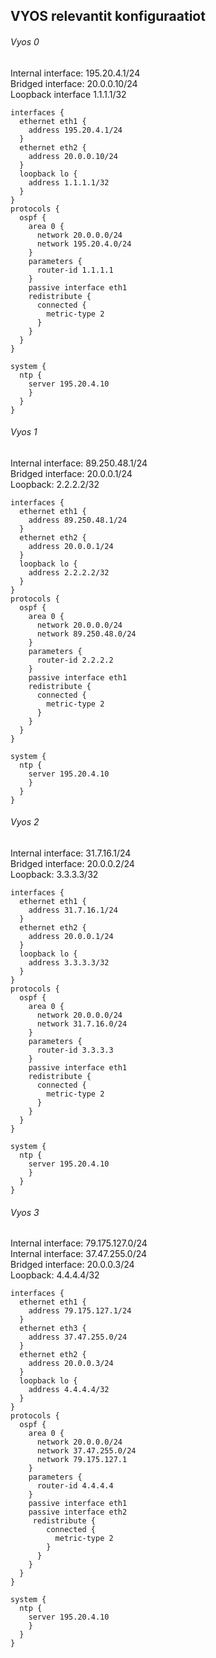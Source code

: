 ## VYOS relevantit konfiguraatiot

###### Vyos 0

Internal interface: 195.20.4.1/24  
Bridged interface: 20.0.0.10/24  
Loopback interface 1.1.1.1/32  

```
interfaces {
  ethernet eth1 {
    address 195.20.4.1/24
  }
  ethernet eth2 {
    address 20.0.0.10/24
  }
  loopback lo {
    address 1.1.1.1/32
  }
}
protocols {
  ospf {
    area 0 {
      network 20.0.0.0/24
      network 195.20.4.0/24
    }
    parameters {
      router-id 1.1.1.1
    }
    passive interface eth1
    redistribute {
      connected {
        metric-type 2
      }
    }
  }
}

system {
  ntp {
    server 195.20.4.10
    }
  }
}
```

###### Vyos 1

Internal interface: 89.250.48.1/24  
Bridged interface: 20.0.0.1/24  
Loopback: 2.2.2.2/32  

```
interfaces {
  ethernet eth1 {
    address 89.250.48.1/24
  }
  ethernet eth2 {
    address 20.0.0.1/24
  }
  loopback lo {
    address 2.2.2.2/32
  }
}
protocols {
  ospf {
    area 0 {
      network 20.0.0.0/24
      network 89.250.48.0/24
    }
    parameters {
      router-id 2.2.2.2
    }
    passive interface eth1
    redistribute {
      connected {
        metric-type 2
      }
    }
  }
}

system {
  ntp {
    server 195.20.4.10
    }
  }
}
```

###### Vyos 2

Internal interface: 31.7.16.1/24  
Bridged interface: 20.0.0.2/24  
Loopback: 3.3.3.3/32  

```
interfaces {
  ethernet eth1 {
    address 31.7.16.1/24
  }
  ethernet eth2 {
    address 20.0.0.1/24
  }
  loopback lo {
    address 3.3.3.3/32
  }
}
protocols {
  ospf {
    area 0 {
      network 20.0.0.0/24
      network 31.7.16.0/24
    }
    parameters {
      router-id 3.3.3.3
    }
    passive interface eth1
    redistribute {
      connected {
        metric-type 2
      }
    }
  }
}

system {
  ntp {
    server 195.20.4.10
    }
  }
}
```

###### Vyos 3

Internal interface: 79.175.127.0/24  
Internal interface: 37.47.255.0/24  
Bridged interface: 20.0.0.3/24  
Loopback: 4.4.4.4/32  

```
interfaces {
  ethernet eth1 {
    address 79.175.127.1/24
  }
  ethernet eth3 {
    address 37.47.255.0/24
  }
  ethernet eth2 {
    address 20.0.0.3/24
  }
  loopback lo {
    address 4.4.4.4/32
  }
}
protocols {
  ospf {
    area 0 {
      network 20.0.0.0/24
      network 37.47.255.0/24
      network 79.175.127.1
    }
    parameters {
      router-id 4.4.4.4
    }
    passive interface eth1
    passive interface eth2
     redistribute {
        connected {
          metric-type 2
        }
      }
    }
  }
}

system {
  ntp {
    server 195.20.4.10
    }
  }
}
```
